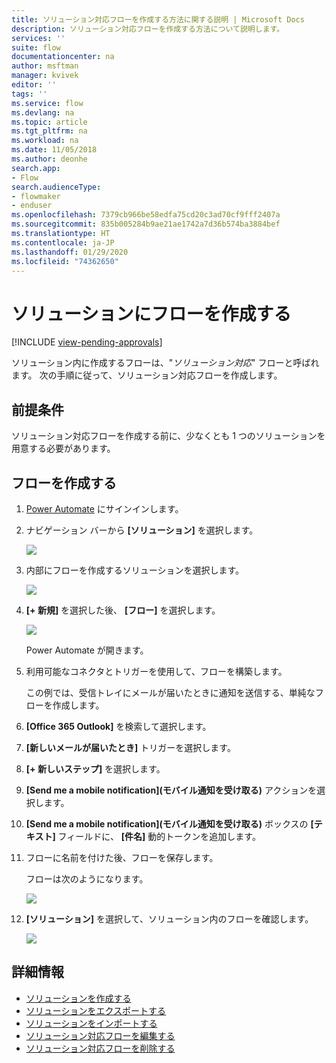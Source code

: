 ```yaml
---
title: ソリューション対応フローを作成する方法に関する説明 | Microsoft Docs
description: ソリューション対応フローを作成する方法について説明します。
services: ''
suite: flow
documentationcenter: na
author: msftman
manager: kvivek
editor: ''
tags: ''
ms.service: flow
ms.devlang: na
ms.topic: article
ms.tgt_pltfrm: na
ms.workload: na
ms.date: 11/05/2018
ms.author: deonhe
search.app:
- Flow
search.audienceType:
- flowmaker
- enduser
ms.openlocfilehash: 7379cb966be58edfa75cd20c3ad70cf9fff2407a
ms.sourcegitcommit: 835b005284b9ae21ae1742a7d36b574ba3884bef
ms.translationtype: HT
ms.contentlocale: ja-JP
ms.lasthandoff: 01/29/2020
ms.locfileid: "74362650"
---
```

# <a name="create-a-flow-in-a-solution"></a>ソリューションにフローを作成する
[!INCLUDE [view-pending-approvals](includes/cc-rebrand.md)]

ソリューション内に作成するフローは、"*ソリューション対応*" フローと呼ばれます。 次の手順に従って、ソリューション対応フローを作成します。

## <a name="prerequisites"></a>前提条件

ソリューション対応フローを作成する前に、少なくとも 1 つのソリューションを用意する必要があります。

## <a name="create-the-flow"></a>フローを作成する 

1. [Power Automate](https://flow.microsoft.com) にサインインします。
1. ナビゲーション バーから **[ソリューション]** を選択します。

   ![](./media/create-flow-solution/select-solutions-from-left-nav.png)

1. 内部にフローを作成するソリューションを選択します。

   ![](./media/create-flow-solution/new-solution-created.png)

1. **[+ 新規]** を選択した後、 **[フロー]** を選択します。

   ![](./media/create-flow-solution/select-new-flow.png)

   Power Automate が開きます。

1. 利用可能なコネクタとトリガーを使用して、フローを構築します。

   この例では、受信トレイにメールが届いたときに通知を送信する、単純なフローを作成します。
1. **[Office 365 Outlook]** を検索して選択します。
1. **[新しいメールが届いたとき]** トリガーを選択します。
1. **[+ 新しいステップ]** を選択します。
1. **[Send me a mobile notification]\(モバイル通知を受け取る\)** アクションを選択します。
1. **[Send me a mobile notification]\(モバイル通知を受け取る\)** ボックスの **[テキスト]** フィールドに、 **[件名]** 動的トークンを追加します。
1. フローに名前を付けた後、フローを保存します。

   フローは次のようになります。

   ![](./media/create-flow-solution/new-email-notification-flow.png)
   
1. **[ソリューション]** を選択して、ソリューション内のフローを確認します。

   ![](./media/create-flow-solution/new-flow-inside-solution.png)

## <a name="learn-more"></a>詳細情報

* [ソリューションを作成する](./overview-solution-flows.md)
* [ソリューションをエクスポートする](./export-flow-solution.md)
* [ソリューションをインポートする](./import-flow-solution.md)
* [ソリューション対応フローを編集する](./edit-solution-aware-flow.md)
* [ソリューション対応フローを削除する](./remove-solution-aware-flow.md)
